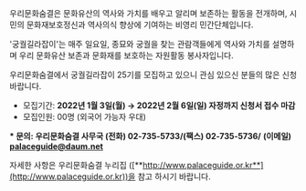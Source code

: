 우리문화숨결은 문화유산의 역사와 가치를 배우고 알리며 보존하는 활동을 전개하며, 시민의 문화재보호정신과 역사의식 향상에 기여하는 비영리 민간단체입니다.

'궁궐길라잡이'는 매주 일요일, 종묘와 궁궐을 찾는 관람객들에게 역사와 가치를 설명하며 우리 문화유산 보존과 문화재를 보호하는 자원활동 봉사자입니다.

우리문화숨결에서 궁궐길라잡이 25기를 모집하고 있으니 관심 있으신 분들의 많은 신청 바랍니다.

- 모집기간: **2022년 1월 3일(월) → 2022년 2월 6일(일) 자정까지 신청서 접수 마감**
- 모집인원: 00명 (외국어 가능자 우대)

**\* 문의: 우리문화숨결 사무국 (전화) 02-735-5733/(팩스) 02-735-5736/**
**(이메일) palaceguide@daum.net**

자세한 사항은 우리문화숨결 누리집 ([**http://www.palaceguide.or.kr**](http://www.palaceguide.or.kr))을 참고 하시기 바랍니다.